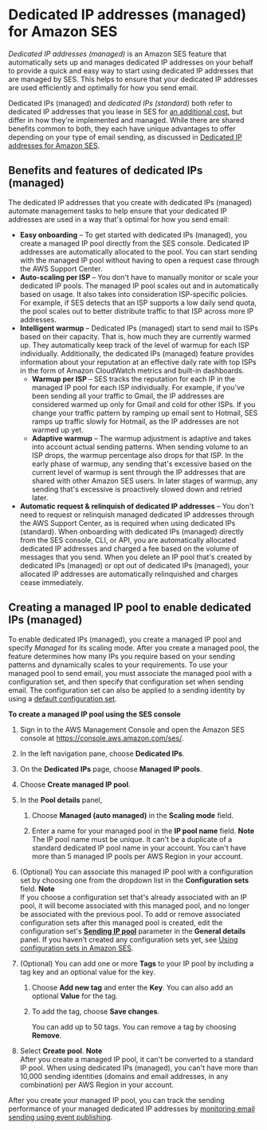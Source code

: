 # Dedicated IP addresses \(managed\) for Amazon SES<a name="managed-dedicated-sending"></a>

*Dedicated IP addresses \(managed\)* is an Amazon SES feature that automatically sets up and manages dedicated IP addresses on your behalf to provide a quick and easy way to start using dedicated IP addresses that are managed by SES\. This helps to ensure that your dedicated IP addresses are used efficiently and optimally for how you send email\.  

Dedicated IPs \(managed\) and *dedicated IPs \(standard\)* both refer to dedicated IP addresses that you lease in SES for [an additional cost](https://aws.amazon.com/ses/pricing), but differ in how they're implemented and managed\. While there are shared benefits common to both, they each have unique advantages to offer depending on your type of email sending, as discussed in [Dedicated IP addresses for Amazon SES](dedicated-ip.md)\.

## Benefits and features of dedicated IPs \(managed\)<a name="dedicated-ip-benefits-mds"></a>

The dedicated IP addresses that you create with dedicated IPs \(managed\) automate management tasks to help ensure that your dedicated IP addresses are used in a way that's optimal for how you send email:
+ **Easy onboarding** – To get started with dedicated IPs \(managed\), you create a managed IP pool directly from the SES console\. Dedicated IP addresses are automatically allocated to the pool\. You can start sending with the managed IP pool without having to open a request case through the AWS Support Center\.
+ **Auto\-scaling per ISP** – You don't have to manually monitor or scale your dedicated IP pools\. The managed IP pool scales out and in automatically based on usage\. It also takes into consideration ISP\-specific policies\. For example, if SES detects that an ISP supports a low daily send quota, the pool scales out to better distribute traffic to that ISP across more IP addresses\.
+ **Intelligent warmup** – Dedicated IPs \(managed\) start to send mail to ISPs based on their capacity\. That is, how much they are currently warmed up\. They automatically keep track of the level of warmup for each ISP individually\. Additionally, the dedicated IPs \(managed\) feature provides information about your reputation at an effective daily rate with top ISPs in the form of Amazon CloudWatch metrics and built\-in dashboards\. 
  + **Warmup per ISP** – SES tracks the reputation for each IP in the managed IP pool for each ISP individually\. For example, if you've been sending all your traffic to Gmail, the IP addresses are considered warmed up only for Gmail and cold for other ISPs\. If you change your traffic pattern by ramping up email sent to Hotmail, SES ramps up traffic slowly for Hotmail, as the IP addresses are not warmed up yet\.
  + **Adaptive warmup** – The warmup adjustment is adaptive and takes into account actual sending patterns\. When sending volume to an ISP drops, the warmup percentage also drops for that ISP\. In the early phase of warmup, any sending that's excessive based on the current level of warmup is sent through the IP addresses that are shared with other Amazon SES users\. In later stages of warmup, any sending that's excessive is proactively slowed down and retried later\.
+ **Automatic request & relinquish of dedicated IP addresses** – You don't need to request or relinquish managed dedicated IP addresses through the AWS Support Center, as is required when using dedicated IPs \(standard\)\. When onboarding with dedicated IPs \(managed\) directly from the SES console, CLI, or API, you are automatically allocated dedicated IP addresses and charged a fee based on the volume of messages that you send\. When you delete an IP pool that's created by dedicated IPs \(managed\) or opt out of dedicated IPs \(managed\), your allocated IP addresses are automatically relinquished and charges cease immediately\.

## Creating a managed IP pool to enable dedicated IPs \(managed\)<a name="dedicated-ip-pools-mds"></a>

To enable dedicated IPs \(managed\), you create a managed IP pool and specify *Managed* for its scaling mode\. After you create a managed pool, the feature determines how many IPs you require based on your sending patterns and dynamically scales to your requirements\. To use your managed pool to send email, you must associate the managed pool with a configuration set, and then specify that configuration set when sending email\. The configuration set can also be applied to a sending identity by using a [default configuration set](managing-configuration-sets.md#default-config-sets)\.

**To create a managed IP pool using the SES console**

1. Sign in to the AWS Management Console and open the Amazon SES console at [https://console\.aws\.amazon\.com/ses/](https://console.aws.amazon.com/ses/)\.

1. In the left navigation pane, choose **Dedicated IPs**\.

1. On the **Dedicated IPs** page, choose **Managed IP pools**\.

1. Choose **Create managed IP pool**\.

1. In the **Pool details** panel,

   1. Choose **Managed \(auto managed\)** in the **Scaling mode** field\.

   1. Enter a name for your managed pool in the **IP pool name** field\.
**Note**  
The IP pool name must be unique\. It can't be a duplicate of a standard dedicated IP pool name in your account\.
You can't have more than 5 managed IP pools per AWS Region in your account\.

1. \(Optional\) You can associate this managed IP pool with a configuration set by choosing one from the dropdown list in the **Configuration sets** field\.
**Note**  
If you choose a configuration set that's already associated with an IP pool, it will become associated with this managed pool, and no longer be associated with the previous pool\.
To add or remove associated configuration sets after this managed pool is created, edit the configuration set's [**Sending IP pool**](managing-configuration-sets.md#console-detail-configuration-sets) parameter in the **General details** panel\.
If you haven’t created any configuration sets yet, see [Using configuration sets in Amazon SES](using-configuration-sets.md)\.

1. \(Optional\) You can add one or more **Tags** to your IP pool by including a tag key and an optional value for the key\.

   1. Choose **Add new tag** and enter the **Key**\. You can also add an optional **Value** for the tag\.

   1. To add the tag, choose **Save changes**\.

      You can add up to 50 tags\. You can remove a tag by choosing **Remove**\.

1. Select **Create pool**\.
**Note**  
After you create a managed IP pool, it can't be converted to a standard IP pool\.
When using dedicated IPs \(managed\), you can't have more than 10,000 sending identities \(domains and email addresses, in any combination\) per AWS Region in your account\.

After you create your managed IP pool, you can track the sending performance of your managed dedicated IP addresses by [monitoring email sending using event publishing](monitor-using-event-publishing.md)\.